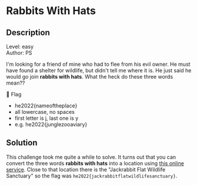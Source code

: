 # Rabbits With Hats

## Description
Level: easy<br/>
Author: PS

I'm looking for a friend of mine who had to flee from his evil owner.
He must have found a shelter for wildlife, but didn't tell me where it is. He just said he would go join **rabbits with
hats**. What the heck do these three words mean??

🚩 Flag

- he2022{nameoftheplace}
- all lowercase, no spaces
- first letter is j, last one is y
- e.g. he2022{junglezooaviary}

## Solution

This challenge took me quite a while to solve. It turns out that you can convert the three words **rabbits with hats**
into a location using [this online service](https://what3words.com/rabbits.with.hats). Close to that location there is
the "Jackrabbit Flat Wildlife Sanctuary" so the flag was `he2022{jackrabbitflatwildlifesanctuary}`.

